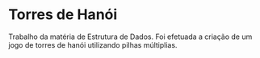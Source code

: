 # Torres de Hanói
Trabalho da matéria de Estrutura de Dados. 
Foi efetuada a criação de um jogo de torres de hanói utilizando pilhas múltiplias.
